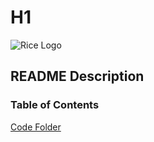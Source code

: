 # H1

![Rice Logo](Rice_Logo.png)

## README Description

### Table of Contents

[Code Folder](code/)